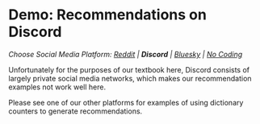 # Demo: Recommendations on Discord
_Choose Social Media Platform: <a href='../../../reddit/ch11_recommendations/05_recommend_bot/03_demo_recommend.html'>Reddit</a> | __Discord__ | <a href='../../../bsky/ch11_recommendations/05_recommend_bot/03_demo_recommend.html'>Bluesky</a> | <a href='../../../nocode/ch11_recommendations/05_recommend_bot/03_demo_recommend.html'>No Coding</a>_


Unfortunately for the purposes of our textbook here, Discord consists of largely private social media networks, which makes our recommendation examples not work well here. 

Please see one of our other platforms for examples of using dictionary counters to generate recommendations.